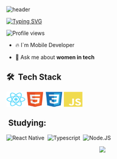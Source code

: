 ![header](https://capsule-render.vercel.app/api?type=waving&color=FDF5E6&height=200&width=100%&Center=true&section=header&text=Hi%20I`m+Sheila+Hilario&fontSize=60&animation=fadeIn&fontAlignY=38&descAlignY=50&descAlign=50)

[![Typing SVG](https://readme-typing-svg.herokuapp.com/?color=FDF5E6&size=35&center=false&&width=1000&lines=I'm+a+systems+analysis+student;I'm+based+in+São+Paulo;Fun+fact:+I+love+play+piano;Welcome!+:%29)](https://git.io/typing-svg)
<p align="left"> <img src="https://komarev.com/ghpvc/?username=maykbrito&color=yellow" alt="Profile views" /> </p>

- 🔥 I`m Mobile Developer 

- 💬 Ask me about **women in tech**


## 🛠 &nbsp;Tech Stack
<img align="center" alt="Sheila-react" height="40" width="50" src="https://raw.githubusercontent.com/devicons/devicon/master/icons/react/react-original.svg"/><img align="center" alt="Sheila-HTML" height="40" width="50" src="https://raw.githubusercontent.com/devicons/devicon/master/icons/html5/html5-original.svg"/><img align="center" alt="Sheila-CSS" height="40" width="50" src="https://raw.githubusercontent.com/devicons/devicon/master/icons/css3/css3-original.svg"/><img align="center" alt="Sheila-JS" height="40" width="50" src="https://raw.githubusercontent.com/devicons/devicon/master/icons/javascript/javascript-plain.svg"/>


## &nbsp;Studying:
![React Native](https://img.shields.io/badge/-ReactNative-0D1117?style=for-the-badge&logo=react&labelColor=0D1117)&nbsp;
![Typescript](https://img.shields.io/badge/-TypeScript-0D1117?style=for-the-badge&logo=typescript&labelColor=0D1117&textColor=0D1117)&nbsp;
![Node.JS](https://img.shields.io/badge/-Node.JS-0D1117?style=for-the-badge&logo=node.js&labelColor=0D1117&textColor=0D1117)&nbsp;





 <p align="center">
  <img src="https://github-profile-trophy.vercel.app/?username=Sheilahilario&theme=dracula&row=2&no-bg=true&column=3&margin-w=15&margin-h=15" />
</p>



 

  

